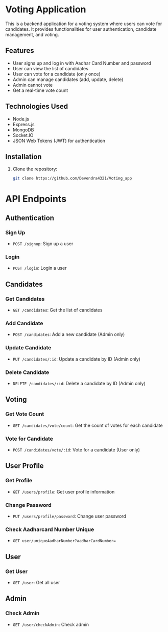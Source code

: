 # Voting Application

This is a backend application for a voting system where users can vote for candidates. It provides functionalities for user authentication, candidate management, and voting.

## Features

- User signs up and log in with Aadhar Card Number and password
- User can view the list of candidates
- User can vote for a candidate (only once)
- Admin can manage candidates (add, update, delete)
- Admin cannot vote
- Get a real-time vote count

## Technologies Used

- Node.js
- Express.js
- MongoDB
- Socket.IO
- JSON Web Tokens (JWT) for authentication

## Installation

1. Clone the repository:

   ```bash
   git clone https://github.com/Devendra4321/Voting_app


# API Endpoints

## Authentication

### Sign Up
- `POST /signup`: Sign up a user

### Login
- `POST /login`: Login a user

## Candidates

### Get Candidates
- `GET /candidates`: Get the list of candidates

### Add Candidate
- `POST /candidates`: Add a new candidate (Admin only)

### Update Candidate
- `PUT /candidates/:id`: Update a candidate by ID (Admin only)

### Delete Candidate
- `DELETE /candidates/:id`: Delete a candidate by ID (Admin only)

## Voting

### Get Vote Count
- `GET /candidates/vote/count`: Get the count of votes for each candidate

### Vote for Candidate
- `POST /candidates/vote/:id`: Vote for a candidate (User only)

## User Profile

### Get Profile
- `GET /users/profile`: Get user profile information

### Change Password
- `PUT /users/profile/password`: Change user password

### Check Aadharcard Number Unique
- `GET user/uniqueAadharNumber?aadharCardNumber=`

## User

### Get User
- `GET /user`: Get all user

## Admin

### Check Admin
- `GET /user/checkAdmin`: Check admin 
